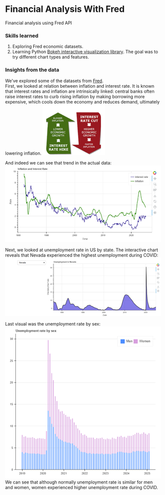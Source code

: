 # Financial Analysis With Fred
Financial analysis using Fred API

### Skills learned
1. Exploring Fred economic datasets.
2. Learning Python [Bokeh interactive visualization library](https://bokeh.org/). The goal was to try different chart types and features.

### Insights from the data
We've explored some of the datasets from [Fred](https://fred.stlouisfed.org/).  
First, we looked at relation between inflation and interest rate. It is known that interest rates and inflation are intrinsically linked: central banks often raise interest rates to curb rising inflation by making borrowing more expensive, which cools down the economy and reduces demand, ultimately lowering inflation. 
![Image](images/InterestRateVsInflation.png?raw=true)   

And indeed we can see that trend in the actual data:
![Image](images/InflationInterestRate.png?raw=true)  

Next, we looked at unemployment rate in US by state. The interactive chart reveals that Nevada experienced the highest unemployment during COVID:
![Image](images/UnemploymentNevada.png?raw=true)  

Last visual was the unemployment rate by sex:  
![Image](images/UnemploymentBySex.png?raw=true)  
We can see that although normally unemployment rate is similar for men and women, women experienced higher unemployment rate during COVID.
